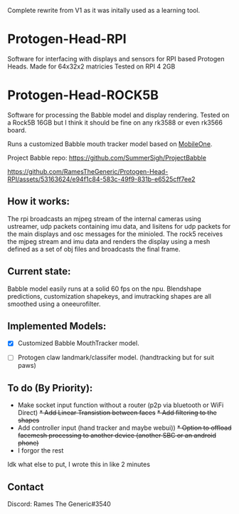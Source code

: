 
Complete rewrite from V1 as it was initally used as a learning tool. 

# Protogen-Head-RPI
Software for interfacing with displays and sensors for RPI based Protogen Heads.
Made for 64x32x2 matricies
Tested on RPI 4 2GB

# Protogen-Head-ROCK5B
Software for processing the Babble model and display rendering. 
Tested on a Rock5B 16GB but I think it should be fine on any rk3588 or even rk3566 board.


Runs a customized Babble mouth tracker model based on [MobileOne](https://github.com/apple/ml-mobileone). 

Project Babble repo: https://github.com/SummerSigh/ProjectBabble




https://github.com/RamesTheGeneric/Protogen-Head-RPI/assets/53163624/e94f1c84-583c-49f9-831b-e6525cff7ee2



## How it works: ##

The rpi broadcasts an mjpeg stream of the internal cameras using ustreamer, udp packets containing imu data, and lisitens for udp packets for the main displays and osc messages for the minioled. 
The rock5 receives the mjpeg stream and imu data and renders the display using a mesh defined as a set of obj files and broadcasts the final frame. 

## Current state: ##

Babble model easily runs at a solid 60 fps on the npu. Blendshape predictions, customization shapekeys, and imutracking shapes are all smoothed using a oneeurofilter. 

## Implemented Models: ##
- [x] Customized Babble MouthTracker model.
- [ ] Protogen claw landmark/classifer model. (handtracking but for suit paws)






## To do (By Priority): ##

* Make socket input function without a router (p2p via bluetooth or WiFi Direct)
~~* Add Linear Transistion between faces~~
~~* Add filtering to the shapes~~
* Add controller input (hand tracker and maybe webui))
~~* Option to offload facemesh processing to another device (another SBC or an android phone)~~
* I forgor the rest











Idk what else to put, I wrote this in like 2 minutes 

## Contact ##

Discord: Rames The Generic#3540
